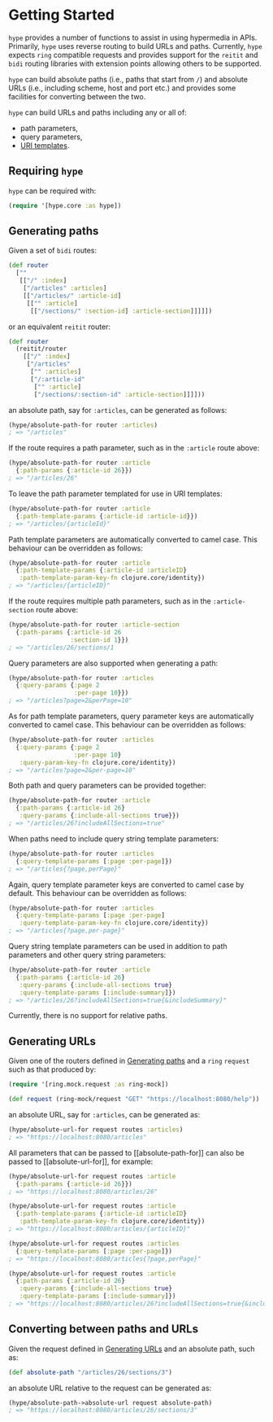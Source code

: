 # Getting Started

`hype` provides a number of functions to assist in using hypermedia in APIs.
Primarily, `hype` uses reverse routing to build URLs and paths. Currently, 
`hype` expects `ring` compatible requests and provides support for the `reitit` 
and `bidi` routing libraries with extension points allowing others to be
supported. 

`hype` can build absolute paths (i.e., paths that start from `/`) and
absolute URLs (i.e., including scheme, host and port etc.) and provides some 
facilities for converting between the two.

`hype` can build URLs and paths including any or all of:

* path parameters,
* query parameters,
* [URI templates](https://tools.ietf.org/html/rfc6570).

## <a name="requiring-hype"></a> Requiring `hype`

`hype` can be required with:

```clojure
(require '[hype.core :as hype])
```

## <a name="generating-paths"></a> Generating paths

Given a set of `bidi` routes:

```clojure
(def router 
  [""
   [["/" :index]
    ["/articles" :articles]
    [["/articles/" :article-id] 
     [["" :article]
      [["/sections/" :section-id] :article-section]]]]])
```

or an equivalent `reitit` router:

```clojure
(def router
  (reitit/router
    [["/" :index]
     ["/articles"
      ["" :articles]
      ["/:article-id"
       ["" :article]
       ["/sections/:section-id" :article-section]]]]))
```

an absolute path, say for `:articles`, can be generated as follows:

```clojure
(hype/absolute-path-for router :articles)
; => "/articles"
```

If the route requires a path parameter, such as in the `:article` route above:

```clojure
(hype/absolute-path-for router :article
  {:path-params {:article-id 26}})
; => "/articles/26"
```

To leave the path parameter templated for use in URI templates:

```clojure
(hype/absolute-path-for router :article
  {:path-template-params {:article-id :article-id}})
; => "/articles/{articleId}"
```

Path template parameters are automatically converted to camel case. This 
behaviour can be overridden as follows:

```clojure
(hype/absolute-path-for router :article
  {:path-template-params {:article-id :articleID}
   :path-template-param-key-fn clojure.core/identity})
; => "/articles/{articleID}"
```

If the route requires multiple path parameters, such as in the 
`:article-section` route above:

```clojure
(hype/absolute-path-for router :article-section
  {:path-params {:article-id 26
                 :section-id 1}})
; => "/articles/26/sections/1
```

Query parameters are also supported when generating a path:

```clojure
(hype/absolute-path-for router :articles
  {:query-params {:page 2
                  :per-page 10}})
; => "/articles?page=2&perPage=10"
```

As for path template parameters, query parameter keys are automatically 
converted to camel case. This behaviour can be overridden as follows:

```clojure
(hype/absolute-path-for router :articles
  {:query-params {:page 2
                  :per-page 10}
   :query-param-key-fn clojure.core/identity})
; => "/articles?page=2&per-page=10"
```

Both path and query parameters can be provided together:

```clojure
(hype/absolute-path-for router :article
  {:path-params {:article-id 26}
   :query-params {:include-all-sections true}})
; => "/articles/26?includeAllSections=true"
```

When paths need to include query string template parameters:

```clojure
(hype/absolute-path-for router :articles
  {:query-template-params [:page :per-page]})
; => "/articles{?page,perPage}"
```

Again, query template parameter keys are converted to camel case by default.
This behaviour can be overridden as follows:

```clojure
(hype/absolute-path-for router :articles
  {:query-template-params [:page :per-page]
   :query-template-param-key-fn clojure.core/identity})
; => "/articles{?page,per-page}"
```

Query string template parameters can be used in addition to path parameters
and other query string parameters:

```clojure
(hype/absolute-path-for router :article
  {:path-params {:article-id 26}
   :query-params {:include-all-sections true}
   :query-template-params [:include-summary]})
; => "/articles/26?includeAllSections=true{&includeSummary}"
```

Currently, there is no support for relative paths.

## <a name="generating-urls"></a> Generating URLs

Given one of the routers defined in [Generating paths](#generating-paths) and
a `ring` `request` such as that produced by:

```clojure
(require '[ring.mock.request :as ring-mock])

(def request (ring-mock/request "GET" "https://localhost:8080/help"))
```

an absolute URL, say for `:articles`, can be generated as:

```clojure
(hype/absolute-url-for request routes :articles)
; => "https://localhost:8080/articles"
```

All parameters that can be passed to [[absolute-path-for]] can also be passed
to [[absolute-url-for]], for example:

```clojure
(hype/absolute-url-for request routes :article
  {:path-params {:article-id 26}})
; => "https://localhost:8080/articles/26"

(hype/absolute-url-for request routes :article
  {:path-template-params {:article-id :articleID}
   :path-template-param-key-fn clojure.core/identity})
; => "https://localhost:8080/articles/{articleID}"

(hype/absolute-url-for request routes :articles
  {:query-template-params [:page :per-page]})
; => "https://localhost:8080/articles{?page,perPage}"

(hype/absolute-url-for request routes :article
  {:path-params {:article-id 26}
   :query-params {:include-all-sections true}
   :query-template-params [:include-summary]})
; => "https://localhost:8080/articles/26?includeAllSections=true{&includeSummary}"
```

## <a name="converting-paths-and-urls"></a> Converting between paths and URLs

Given the request defined in [Generating URLs](#generating-urls) and an absolute
path, such as:

```clojure
(def absolute-path "/articles/26/sections/3")
```

an absolute URL relative to the request can be generated as:

```clojure
(hype/absolute-path->absolute-url request absolute-path)
; => "https://localhost:8080/articles/26/sections/3"
``` 
